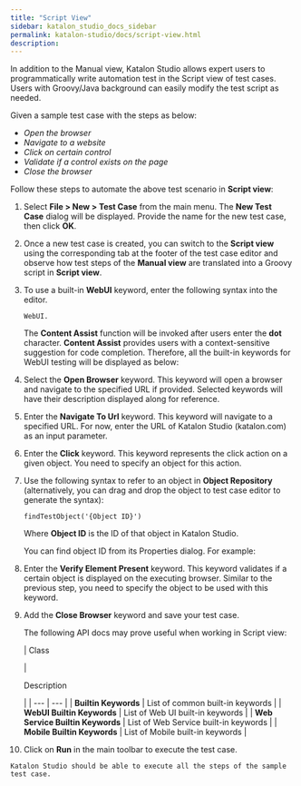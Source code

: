 ```yaml
---
title: "Script View" 
sidebar: katalon_studio_docs_sidebar
permalink: katalon-studio/docs/script-view.html 
description: 
---
```

In addition to the Manual view, Katalon Studio allows expert users to programmatically write automation test in the Script view of test cases. Users with Groovy/Java background can easily modify the test script as needed.

Given a sample test case with the steps as below:

*   _Open the browser_
*   _Navigate to a website_
*   _Click on certain control_
*   _Validate if a control exists on the page_
*   _Close the browser_

Follow these steps to automate the above test scenario in **Script view**:

1.  Select **File > New > Test Case** from the main menu. The **New Test Case** dialog will be displayed. Provide the name for the new test case, then click **OK**.  
      
      
    
2.  Once a new test case is created, you can switch to the **Script view** using the corresponding tab at the footer of the test case editor and observe how test steps of the **Manual view** are translated into a Groovy script in **Script view**.  
      
      
    
3.  To use a built-in **WebUI** keyword, enter the following syntax into the editor. 
    
    ```
    WebUI.
    ```
    
      
    The **Content Assist** function will be invoked after users enter the **dot** character. **Content Assist** provides users with a context-sensitive suggestion for code completion. Therefore, all the built-in keywords for WebUI testing will be displayed as below:  
      
      
    
4.  Select the **Open Browser** keyword. This keyword will open a browser and navigate to the specified URL if provided. Selected keywords will have their description displayed along for reference.  
      
      
    
5.  Enter the **Navigate To Url** keyword. This keyword will navigate to a specified URL. For now, enter the URL of Katalon Studio (katalon.com) as an input parameter.  
      
      
    
6.  Enter the **Click** keyword. This keyword represents the click action on a given object. You need to specify an object for this action.    
      
      
    
7.  Use the following syntax to refer to an object in **Object Repository** (alternatively, you can drag and drop the object to test case editor to generate the syntax):
    
    ```
    findTestObject('{Object ID}')
    ```
    
    Where **Object ID** is the ID of that object in Katalon Studio.
    
    You can find object ID from its Properties dialog. For example:
    
8.  Enter the **Verify Element Present** keyword. This keyword validates if a certain object is displayed on the executing browser. Similar to the previous step, you need to specify the object to be used with this keyword.  
      
      
    
9.  Add the **Close Browser** keyword and save your test case.  
      
      
    The following API docs may prove useful when working in Script view:
    
    | 
    Class
    
     | 
    
    Description
    
     |
    | --- | --- |
    | **Builtin Keywords** | List of common built-in keywords |
    | **WebUI Builtin Keywords** | List of Web UI built-in keywords |
    | **Web Service Builtin Keywords** | List of Web Service built-in keywords |
    | **Mobile Builtin Keywords** | List of Mobile built-in keywords |
    
      
      
    
10.  Click on **Run** in the main toolbar to execute the test case.   
      
      
    Katalon Studio should be able to execute all the steps of the sample test case.